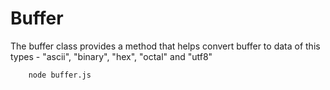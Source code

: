 # Buffer

The buffer class provides a method that helps convert buffer to data of this types - "ascii", "binary", "hex", "octal" and "utf8"

```
    node buffer.js
```